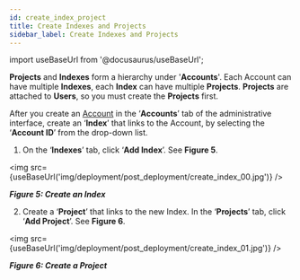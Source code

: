 ```yaml
---
id: create_index_project
title: Create Indexes and Projects
sidebar_label: Create Indexes and Projects
---
```


import useBaseUrl from '@docusaurus/useBaseUrl';

**Projects** and **Indexes** form a hierarchy under '**Accounts**'. Each Account can have multiple **Indexes**, each **Index** can have multiple **Projects**. **Projects** are attached to **Users**, so you must create the **Projects** first.

After you create an [Account](/deployment/post_deployment/link_aws_account) in the ‘**Accounts**’ tab of the administrative interface, create an ‘**Index**’ that links to the Account, by selecting the ‘**Account ID**’ from the drop-down list. 

1.	On the ‘**Indexes**’ tab, click ‘**Add Index**’. See **Figure 5**.

<img src={useBaseUrl('img/deployment/post_deployment/create_index_00.jpg')} />	

_**Figure 5: Create an Index**_


2.	Create a ‘**Project**’ that links to the new Index. In the ‘**Projects**’ tab, click ‘**Add Project**’. See **Figure 6**. 

<img src={useBaseUrl('img/deployment/post_deployment/create_index_01.jpg')} />

_**Figure 6: Create a Project**_


